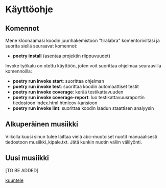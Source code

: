 # Käyttöohje

## Komennot
Mene kloonaamasi koodin juurihakemistoon "tiralabra" komentoriviltäsi ja suorita siellä seuraavat 
komennot:
* **poetry install** (asentaa projektin riippuvuudet)

Invoke työkalu on otettu käyttöön, joten voit suorittaa ohjelmaa seuraavilla komennoilla:
* **poetry run invoke start**: suorittaa ohjelman
* **poetry run invoke test**: suorittaa koodin automaattiset testit
* **poetry run invoke coverage**: kerää testikattavuuden
* **poetry run invoke coverage-report**: luo testikattavuusraportin tiedostoon index.html htmlcov-kansioon
* **poetry run invoke lint**: suorittaa koodin laadun staattisen analyysin

## Alkuperäinen musiikki

Viikolla kuusi sinun tulee laittaa vielä abc-muotoiset nuotit manuaalisesti tiedostoon
musiikki_kipale.txt. Jätä kunkin nuotin väliin välilyönti.

## Uusi musiikki

[TO BE ADDED]

[kuuntele](https://colinhume.com/Music.aspx)
